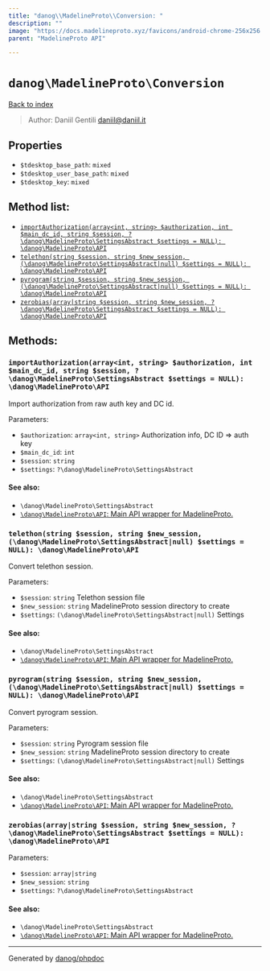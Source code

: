 ```yaml
---
title: "danog\\MadelineProto\\Conversion: "
description: ""
image: "https://docs.madelineproto.xyz/favicons/android-chrome-256x256.png"
parent: "MadelineProto API"

---
```

# `danog\MadelineProto\Conversion`
[Back to index](../../index.html)

> Author: Daniil Gentili <daniil@daniil.it>  
  

  



## Properties
* `$tdesktop_base_path`: `mixed` 
* `$tdesktop_user_base_path`: `mixed` 
* `$tdesktop_key`: `mixed` 

## Method list:
* [`importAuthorization(array<int, string> $authorization, int $main_dc_id, string $session, ?\danog\MadelineProto\SettingsAbstract $settings = NULL): \danog\MadelineProto\API`](#importAuthorization)
* [`telethon(string $session, string $new_session, (\danog\MadelineProto\SettingsAbstract|null) $settings = NULL): \danog\MadelineProto\API`](#telethon)
* [`pyrogram(string $session, string $new_session, (\danog\MadelineProto\SettingsAbstract|null) $settings = NULL): \danog\MadelineProto\API`](#pyrogram)
* [`zerobias(array|string $session, string $new_session, ?\danog\MadelineProto\SettingsAbstract $settings = NULL): \danog\MadelineProto\API`](#zerobias)

## Methods:
### <a name="importAuthorization"></a> `importAuthorization(array<int, string> $authorization, int $main_dc_id, string $session, ?\danog\MadelineProto\SettingsAbstract $settings = NULL): \danog\MadelineProto\API`

Import authorization from raw auth key and DC id.


Parameters:

* `$authorization`: `array<int, string>` Authorization info, DC ID => auth key  
* `$main_dc_id`: `int`   
* `$session`: `string`   
* `$settings`: `?\danog\MadelineProto\SettingsAbstract`   


#### See also: 
* `\danog\MadelineProto\SettingsAbstract`
* [`\danog\MadelineProto\API`: Main API wrapper for MadelineProto.](../../danog/MadelineProto/API.html)




### <a name="telethon"></a> `telethon(string $session, string $new_session, (\danog\MadelineProto\SettingsAbstract|null) $settings = NULL): \danog\MadelineProto\API`

Convert telethon session.


Parameters:

* `$session`: `string` Telethon session file  
* `$new_session`: `string` MadelineProto session directory to create  
* `$settings`: `(\danog\MadelineProto\SettingsAbstract|null)` Settings  


#### See also: 
* `\danog\MadelineProto\SettingsAbstract`
* [`\danog\MadelineProto\API`: Main API wrapper for MadelineProto.](../../danog/MadelineProto/API.html)




### <a name="pyrogram"></a> `pyrogram(string $session, string $new_session, (\danog\MadelineProto\SettingsAbstract|null) $settings = NULL): \danog\MadelineProto\API`

Convert pyrogram session.


Parameters:

* `$session`: `string` Pyrogram session file  
* `$new_session`: `string` MadelineProto session directory to create  
* `$settings`: `(\danog\MadelineProto\SettingsAbstract|null)` Settings  


#### See also: 
* `\danog\MadelineProto\SettingsAbstract`
* [`\danog\MadelineProto\API`: Main API wrapper for MadelineProto.](../../danog/MadelineProto/API.html)




### <a name="zerobias"></a> `zerobias(array|string $session, string $new_session, ?\danog\MadelineProto\SettingsAbstract $settings = NULL): \danog\MadelineProto\API`




Parameters:

* `$session`: `array|string`   
* `$new_session`: `string`   
* `$settings`: `?\danog\MadelineProto\SettingsAbstract`   


#### See also: 
* `\danog\MadelineProto\SettingsAbstract`
* [`\danog\MadelineProto\API`: Main API wrapper for MadelineProto.](../../danog/MadelineProto/API.html)




---
Generated by [danog/phpdoc](https://phpdoc.daniil.it)
